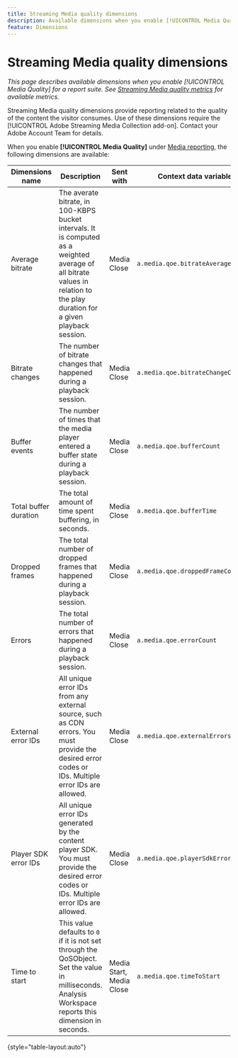 ```yaml
---
title: Streaming Media quality dimensions
description: Available dimensions when you enable [!UICONTROL Media Quality] for a report suite.
feature: Dimensions
---
```

# Streaming Media quality dimensions

*This page describes available dimensions when you enable [!UICONTROL Media Quality] for a report suite. See [Streaming Media quality metrics](../metrics/sm-quality.md) for available metrics.*

Streaming Media quality dimensions provide reporting related to the quality of the content the visitor consumes. Use of these dimensions require the [!UICONTROL Adobe Streaming Media Collection add-on]. Contact your Adobe Account Team for details.

When you enable **[!UICONTROL Media Quality]** under [Media reporting](/help/admin/admin/c-manage-report-suites/c-edit-report-suites/media-management.md), the following dimensions are available:

| Dimensions name | Description | Sent with | Context data variable |
| --- | --- | --- | --- |
| Average bitrate | The averate bitrate, in 100-KBPS bucket intervals. It is computed as a weighted average of all bitrate values in relation to the play duration for a given playback session. | Media Close | `a.media.qoe.bitrateAverageBucket` |
| Bitrate changes | The number of bitrate changes that happened during a playback session.| Media Close | `a.media.qoe.bitrateChangeCount` |
| Buffer events | The number of times that the media player entered a buffer state during a playback session. | Media Close | `a.media.qoe.bufferCount` |
| Total buffer duration | The total amount of time spent buffering, in seconds. | Media Close | `a.media.qoe.bufferTime` |
| Dropped frames | The total number of dropped frames that happened during a playback session. | Media Close | `a.media.qoe.droppedFrameCount` |
| Errors | The total number of errors that happened during a playback session. | Media Close | `a.media.qoe.errorCount` |
| External error IDs | All unique error IDs from any external source, such as CDN errors. You must provide the desired error codes or IDs. Multiple error IDs are allowed. | Media Close | `a.media.qoe.externalErrors` |
| Player SDK error IDs | All unique error IDs generated by the content player SDK. You must provide the desired error codes or IDs. Multiple error IDs are allowed. | Media Close | `a.media.qoe.playerSdkErrors` |
| Time to start | This value defaults to `0` if it is not set through the QoSObject. Set the value in milliseconds. Analysis Workspace reports this dimension in seconds. | Media Start, Media Close | `a.media.qoe.timeToStart` |

{style="table-layout:auto"}
